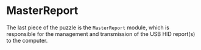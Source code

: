 # MasterReport

The last piece of the puzzle is the `MasterReport` module, which is responsible for the management and transmission of the USB HID report(s) to the computer.